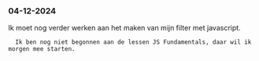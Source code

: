   <h3>04-12-2024</h3>
    <p>
      Ik moet nog verder werken aan het maken van mijn filter met javascript.<br>

      Ik ben nog niet begonnen aan de lessen JS Fundamentals, daar wil ik morgen mee starten.
